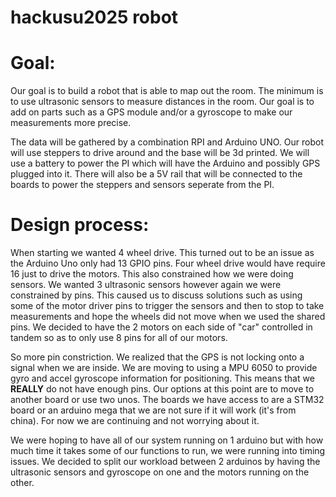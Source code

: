 # hackusu2025 robot

# Goal:

Our goal is to build a robot that is able to map out the room. The minimum is to use ultrasonic sensors to measure distances in the room. Our goal is to add on parts such as a GPS module and/or a gyroscope to make our measurements more precise.

The data will be gathered by a combination RPI and Arduino UNO. Our robot will use steppers to drive around and the base will be 3d printed. We will use a battery to power the PI which will have the Arduino and possibly GPS plugged into it. There will also be a 5V rail that will be connected to the boards to power the steppers and sensors seperate from the PI.

# Design process:

When starting we wanted 4 wheel drive. This turned out to be an issue as the Arduino Uno only had 13 GPIO pins. Four wheel drive would have require 16 just to drive the motors. This also constrained how we were doing sensors. We wanted 3 ultrasonic sensors however again we were constrained by pins. This caused us to discuss solutions such as using some of the motor driver pins to trigger the sensors and then to stop to take measurements and hope the wheels did not move when we used the shared pins. We decided to have the 2 motors on each side of "car" controlled in tandem so as to only use 8 pins for all of our motors. 

So more pin constriction. We realized that the GPS is not locking onto a signal when we are inside. We are moving to using a MPU 6050 to provide gyro and accel gyroscope information for positioning. This means that we **REALLY** do not have enough pins. Our options at this point are to move to another board or use two unos. The boards we have access to are a STM32 board or an arduino mega that we are not sure if it will work (it's from china). For now we are continuing and not worrying about it.

We were hoping to have all of our system running on 1 arduino but with how much time it takes some of our functions to run, we were running into timing issues. We decided to split our workload between 2 arduinos by having the ultrasonic sensors and gyroscope on one and the motors running on the other. 


